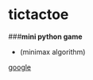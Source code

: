 tictactoe
=========

###**mini python game**
- (minimax algorithm)

[google](http://www.google.com)
